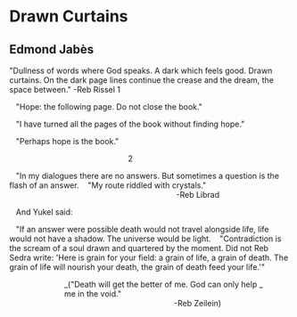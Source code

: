 # Drawn Curtains
## Edmond Jabès
"Dullness of words where God speaks. A dark which feels
good. Drawn curtains. On the dark page lines continue the
crease and the dream, the space between."
-Reb Rissel
1

   "Hope: the following page. Do not close the book."

   "I have turned all the pages of the book without finding hope."

   "Perhaps hope is the book."


                                                      2

   "In my dialogues there are no answers. But sometimes a question
is the flash of an answer.
   "My route riddled with crystals."
                                                                            -Reb Librad



   And Yukel said:

   "If an answer were possible death would not travel alongside life,
life would not have a shadow. The universe would be light.
   "Contradiction is the scream of a soul drawn and quartered by the
moment. Did not Reb Sedra write: 'Here is grain for your field: a
grain of life, a grain of death. The grain of life will nourish your death,
the grain of death feed your life.'"

                         _("Death will get the better of me. God can only help
_
                         me in the void."
                                                                           -Reb Zeilein)